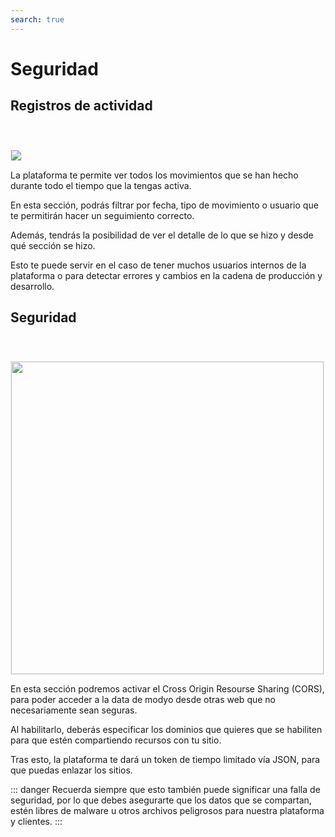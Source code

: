 ```yaml
---
search: true
---
```


# Seguridad

## Registros de actividad

<img src="/assets/img/platform/activity-logs.jpg" style="margin-top: 40px; border: 1px solid #EEE;" />

La plataforma te permite ver todos los movimientos que se han hecho durante todo el tiempo que la tengas activa.

En esta sección, podrás filtrar por fecha, tipo de movimiento o usuario que te permitirán hacer un seguimiento correcto.

Además, tendrás la posibilidad de ver el detalle de lo que se hizo y desde qué sección se hizo.

Esto te puede servir en el caso de tener muchos usuarios internos de la plataforma o para detectar errores y cambios en la cadena de producción y desarrollo.



## Seguridad

<img src="/assets/img/platform/cors.jpg" width="500" style="margin-top: 40px; border: 1px solid #EEE;" />

En esta sección podremos activar el Cross Origin Resourse Sharing (CORS), para poder acceder a la data de modyo desde otras web que no necesariamente sean seguras.

Al habilitarlo, deberás especificar los dominios que quieres que se habiliten para que estén compartiendo recursos con tu sitio.

Tras esto, la plataforma te dará un token de tiempo limitado vía JSON, para que puedas enlazar los sitios.

::: danger
Recuerda siempre que esto también puede significar una falla de seguridad, por lo que debes asegurarte que los datos que se compartan, estén libres de malware u otros archivos peligrosos para nuestra plataforma y clientes.
:::
